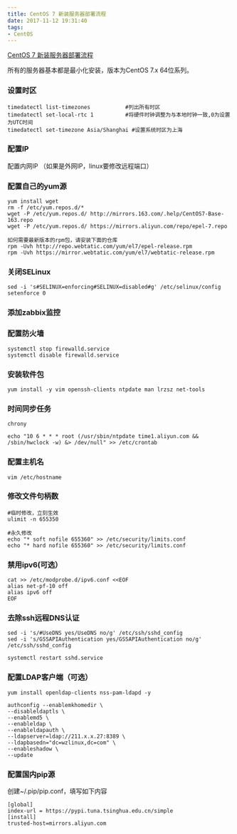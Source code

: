 ```yaml
---
title: CentOS 7 新装服务器部署流程
date: 2017-11-12 19:31:40
tags:
- CentOS
---
```

[CentOS 7 新装服务器部署流程](http://wzlinux.blog.51cto.com/8021085/1945374)

所有的服务器基本都是最小化安装，版本为CentOS 7.x  64位系列。

### 设置时区
```
timedatectl list-timezones           #列出所有时区
timedatectl set-local-rtc 1          #将硬件时钟调整为与本地时钟一致,0为设置为UTC时间
timedatectl set-timezone Asia/Shanghai #设置系统时区为上海
```

### 配置IP
配置内网IP    （如果是外网IP，linux要修改远程端口）

### 配置自己的yum源
```
yum install wget
rm -f /etc/yum.repos.d/*
wget -P /etc/yum.repos.d/ http://mirrors.163.com/.help/CentOS7-Base-163.repo
wget -P /etc/yum.repos.d/ https://mirrors.aliyun.com/repo/epel-7.repo

如何需要最新版本的rpm包，请安装下面的仓库
rpm -Uvh http://repo.webtatic.com/yum/el7/epel-release.rpm
rpm -Uvh https://mirror.webtatic.com/yum/el7/webtatic-release.rpm
```

### 关闭SELinux      
```
sed -i 's#SELINUX=enforcing#SELINUX=disabled#g' /etc/selinux/config
setenforce 0
```

### 添加zabbix监控
### 配置防火墙
```
systemctl stop firewalld.service
systemctl disable firewalld.service
```

### 安装软件包  
```
yum install -y vim openssh-clients ntpdate man lrzsz net-tools
```

### 时间同步任务
```
chrony
```
```
echo "10 6 * * * root (/usr/sbin/ntpdate time1.aliyun.com && /sbin/hwclock -w) &> /dev/null" >> /etc/crontab
```

### 配置主机名
```
vim /etc/hostname
```

### 修改文件句柄数  
```
#临时修改，立刻生效
ulimit -n 655350         
 
#永久修改
echo "* soft nofile 655360" >> /etc/security/limits.conf
echo "* hard nofile 655360" >> /etc/security/limits.conf
```

### 禁用ipv6(可选）
```
cat >> /etc/modprobe.d/ipv6.conf <<EOF
alias net-pf-10 off
alias ipv6 off
EOF
```

### 去除ssh远程DNS认证
```
sed -i 's/#UseDNS yes/UseDNS no/g' /etc/ssh/sshd_config
sed -i 's/GSSAPIAuthentication yes/GSSAPIAuthentication no/g' /etc/ssh/sshd_config
```
```
systemctl restart sshd.service
```

### 配置LDAP客户端（可选）
```
yum install openldap-clients nss-pam-ldapd -y

authconfig --enablemkhomedir \
--disableldaptls \
--enablemd5 \
--enableldap \
--enableldapauth \
--ldapserver=ldap://211.x.x.27:8389 \
--ldapbasedn="dc=wzlinux,dc=com" \
--enableshadow \
--update
```

### 配置国内pip源
创建~/.pip/pip.conf，填写如下内容 

```
[global] 
index-url = https://pypi.tuna.tsinghua.edu.cn/simple
[install]
trusted-host=mirrors.aliyun.com
```